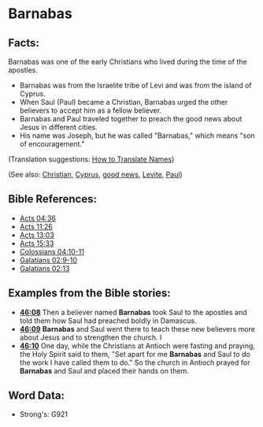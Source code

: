 # Barnabas #

## Facts: ##

Barnabas was one of the early Christians who lived during the time of the apostles.

* Barnabas was from the Israelite tribe of Levi and was from the island of Cyprus.
* When Saul (Paul) became a Christian, Barnabas urged the other believers to accept him as a fellow believer.
* Barnabas and Paul traveled together to preach the good news about Jesus in different cities.
* His name was Joseph, but he was called "Barnabas," which means "son of encouragement."

(Translation suggestions: [How to Translate Names](rc://en/ta/man/translate/translate-names))

(See also: [Christian](../kt/christian.md), [Cyprus](../names/cyprus.md), [good news](../kt/goodnews.md), [Levite](../names/levite.md), [Paul](../names/paul.md))

## Bible References: ##

* [Acts 04:36](rc://en/tn/help/act/04/36)
* [Acts 11:26](rc://en/tn/help/act/11/26)
* [Acts 13:03](rc://en/tn/help/act/13/03)
* [Acts 15:33](rc://en/tn/help/act/15/33)
* [Colossians 04:10-11](rc://en/tn/help/col/04/10)
* [Galatians 02:9-10](rc://en/tn/help/gal/02/09)
* [Galatians 02:13](rc://en/tn/help/gal/02/13)

## Examples from the Bible stories: ##

* __[46:08](rc://en/tn/help/obs/46/08)__ Then a believer named __Barnabas__ took Saul to the apostles and told them how Saul had preached boldly in Damascus. 
* __[46:09](rc://en/tn/help/obs/46/09)__ __Barnabas__ and Saul went there to teach these new believers more about Jesus and to strengthen the church. I
* __[46:10](rc://en/tn/help/obs/46/10)__ One day, while the Christians at Antioch were fasting and praying, the Holy Spirit said to them, "Set apart for me __Barnabas__ and Saul to do the work I have called them to do." So the church in Antioch prayed for __Barnabas__ and Saul and placed their hands on them.

## Word Data: ##

* Strong's: G921

